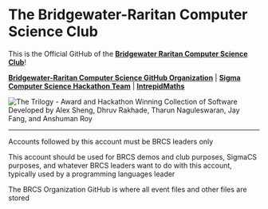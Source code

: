 # The Bridgewater-Raritan Computer Science Club

This is the Official GitHub of the [**Bridgewater Raritan Computer Science Club**](https://brcomputerscience.github.io)!

[**Bridgewater-Raritan Computer Science GitHub Organization**](https://github.com/brcomputerscience-org) | [**Sigma Computer Science Hackathon Team**](https://github.com/sigmacompsci) | [**IntrepidMaths**](https://github.com/intrepidmaths)

![The Trilogy - Award and Hackathon Winning Collection of Software Developed by Alex Sheng, Dhruv Rakhade, Tharun Naguleswaran, Jay Fang, and Anshuman Roy](https://github.com/intrepidbird/intrepidbird/assets/140008493/8262ffb0-2d45-48d6-89f9-2f69db240a7d)

------------------------

Accounts followed by this account must be BRCS leaders only

This account should be used for BRCS demos and club purposes, SigmaCS purposes, and whatever BRCS leaders want to do with this account, typically used by a programming languages leader

The BRCS Organization GitHub is where all event files and other files are stored

